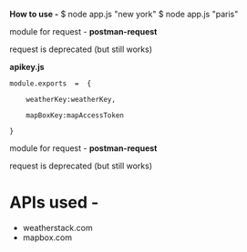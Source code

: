**How to use -**
	$ node app.js "new york"
	$ node app.js "paris"

module for request - **postman-request**

request is deprecated (but still works)

**apikey.js**

	module.exports  =  {

		weatherKey:weatherKey,

		mapBoxKey:mapAccessToken

	}
module for request - **postman-request**

request is deprecated (but still works)

**APIs used -**
=
 - weatherstack.com
 - mapbox.com
